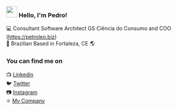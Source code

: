 ### <img src="https://media.giphy.com/media/hvRJCLFzcasrR4ia7z/giphy.gif" width="30px"> Hello, I'm Pedro!

💻 Consultant Software Architect GS Ciência do Consumo and COO (https://petroleo.biz) <br>
🏡 Brazilian
Based in Fortaleza, CE  🌎

### You can find me on

📺 [Linkedin](https://www.linkedin.com/in/getderivedpedro/) <br>
🐦 [Twitter](https://twitter.com/anotherpedroo) <br>
📷 [Instagram](https://instagram.com/pedro.exs) <br>
⚛️ [My Company](https://easydados.com) <br>


